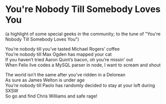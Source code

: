 You're Nobody Till Somebody Loves You
=
(a highlight of some special geeks in the community; to the tune of "You're Nobody Till Somebody Loves You")

You’re nobody till you’ve tasted Michael Rogers’ coffee <br>
You’re nobody till Max Ogden has mapped your cat <br>
If you haven’t tried Aaron Quint’s bacon, oh you’re missin' out <br>
When Felix live codes a MySQL parser in node, I want to scream and shout <br>

The world isn’t the same after you’ve ridden in a Delorean <br>
As sure as James Welton is under age <br>
You’re nobody till Paolo has randomly decided to stay at your loft during SXSW <br>
So go and find Chris Williams and safe rage! <br>


